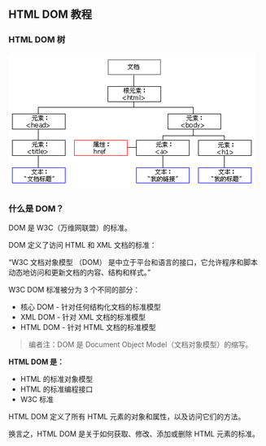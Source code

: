 ## HTML DOM 教程

### HTML DOM 树

![HTML DOM 树](https://raw.githubusercontent.com/Grekevin/development-manual-imgs/master/1610461034647.png)

### 什么是 DOM？

DOM 是 W3C（万维网联盟）的标准。

DOM 定义了访问 HTML 和 XML 文档的标准：

“W3C 文档对象模型 （DOM） 是中立于平台和语言的接口，它允许程序和脚本动态地访问和更新文档的内容、结构和样式。”

W3C DOM 标准被分为 3 个不同的部分：

 - 核心 DOM - 针对任何结构化文档的标准模型
 - XML DOM - 针对 XML 文档的标准模型
 - HTML DOM - 针对 HTML 文档的标准模型

> 编者注：DOM 是 Document Object Model（文档对象模型）的缩写。

**HTML DOM 是：**

 - HTML 的标准对象模型
 - HTML 的标准编程接口
 - W3C 标准

HTML DOM 定义了所有 HTML 元素的对象和属性，以及访问它们的方法。

换言之，HTML DOM 是关于如何获取、修改、添加或删除 HTML 元素的标准。

